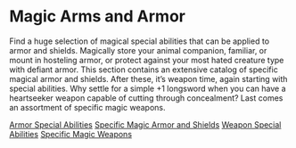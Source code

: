 # Magic Arms and Armor

Find a huge selection of magical special abilities that can be applied to armor and shields. Magically store your animal companion, familiar, or mount in hosteling armor, or protect against your most hated creature type with defiant armor. This section contains an extensive catalog of specific magical armor and shields. After these, it’s weapon time, again starting with special abilities. Why settle for a simple +1 longsword when you can have a heartseeker weapon capable of cutting through concealment? Last comes an assortment of specific magic weapons.

[Armor Special Abilities](ultimateEquipment/magicArmsAndArmor/armorSpecialAbilities) [Specific Magic Armor and Shields](ultimateEquipment/magicArmsAndArmor/specificMagicArmorShields) [Weapon Special Abilities](ultimateEquipment/magicArmsAndArmor/weaponSpecialAbilities) [Specific Magic Weapons](ultimateEquipment/magicArmsAndArmor/specificMagicWeapons)

